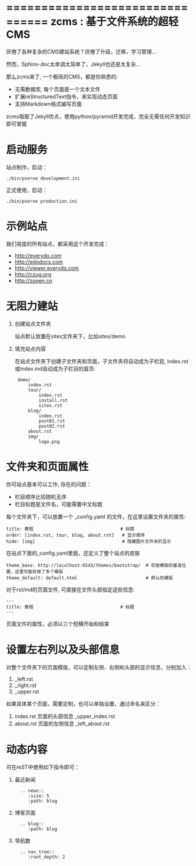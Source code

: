 ================================
zcms : 基于文件系统的超轻CMS
================================
厌倦了各种复杂的CMS建站系统？厌倦了升级，迁移，学习管理... 

然而，Sphinx-doc太单调太简单了，Jekyll也还是太复杂...

那么zcms来了, 一个极简的CMS，都是你熟悉的:

- 无需数据库, 每个页面是一个文本文件
- 扩展reStructuredText指令，来实现动态页面
- 支持Markdown格式编写页面

zcms吸取了Jekyll优点，使用python/pyramid开发完成，完全无需任何开发知识即可掌握

启动服务
=======================
站点制作，启动：

    ./bin/pserve development.ini

正式使用，启动：

    ./bin/pserve production.ini

示例站点
=========
我们易度的所有站点，都采用这个开发完成：

- http://everydo.com
- http://edodocs.com
- http://viewer.everydo.com
- http://czug.org
- http://zopen.cn

无阻力建站
============================
1. 创建站点文件夹

   站点默认放置在sites文件夹下，比如sites/demo

2. 填充站点内容

   在站点文件夹下创建子文件夹和页面，子文件夹将自动成为子栏目, index.rst或index.md自动成为子栏目的首页:

        demo/  
            index.rst
            tour/
                index.rst
                install.rst
                sites.rst
            blog/
                index.rst
                post01.rst
                post02.rst
            about.rst
            img/
                logo.png

文件夹和页面属性
===========================
你可站点基本可以工作, 存在的问题：

- 栏目顺序比较随机无序
- 栏目标题是文件名，可能需要中文标题

每个文件夹下，可以放置一个 _config.yaml 的文件，在这里设置文件夹的属性:

    title: 教程                                 # 标题
    order: [index.rst, tour, blog, about.rst]   # 显示顺序
    hide: [img]                                 # 隐藏图片文件夹的显示

在站点下面的_config.yaml里面，还定义了整个站点的皮肤

    theme_base: http://localhost:6543/themes/bootstrap/  # 存放模版的基准位置，这里可能存放了多个模版
    theme_default: default.html                          # 默认的模版

对于rst/md的页面文件, 可直接在文件头部指定这些信息:

    ---
    title: 教程                                 # 标题
    ---

页面文件的属性，必须以三个短横开始和结束


设置左右列以及头部信息
========================
对整个文件夹下的页面模版，可以定制左侧、右侧和头部的显示信息，分别加入：

1. _left.rst
2. _right.rst
3. _upper.rst

如果具体某个页面，需要定制，也可以单独设置，通过命名来区分：

1. index.rst 页面的头部信息 _upper_index.rst
2. about.rst 页面的左侧信息 _left_about.rst

动态内容
=======================
可在reST中使用如下指令即可：

1. 最近新闻

         .. news::
            :size: 5
            :path: blog

2. 博客页面

         .. blog::
            :path: blog

3. 导航数

         .. nav_tree::
            :root_depth: 2

